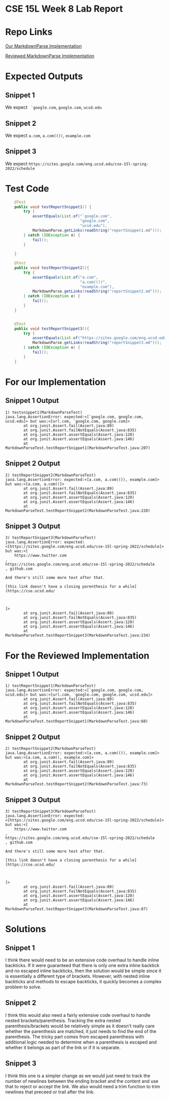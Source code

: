 # CSE 15L Week 8 Lab Report

# Repo Links
[Our MarkdownParse Implementation](https://github.com/calistajlee/lab6-markdown-parser)

[Reviewed MarkdownParse Implementation](https://github.com/Badflar/markdown-parser)

# Expected Outputs
## Snippet 1
We expect `` `google.com``, `google.com`, `ucsd.edu`

## Snippet 2
We expect `a.com`, `a.com(())`, `example.com`

## Snippet 3
We expect `https://sites.google.com/eng.ucsd.edu/cse-15l-spring-2022/schedule`

# Test Code
```java
    @Test
    public void testReportSnippet1() {
        try {
            assertEquals(List.of("`google.com", 
                                 "google.com", 
                                 "ucsd.edu"), 
            MarkdownParse.getLinks(readString("reportSnippet1.md")));
        } catch (IOException e) {
            fail();
        }
        
    }

    @Test
    public void testReportSnippet2(){
        try {
            assertEquals(List.of("a.com", 
                                 "a.com(())", 
                                 "example.com"), 
            MarkdownParse.getLinks(readString("reportSnippet2.md")));
        } catch (IOException e) {
            fail();
        }
    }


    @Test
    public void testReportSnippet3(){
        try {
            assertEquals(List.of("https://sites.google.com/eng.ucsd.edu/cse-15l-spring-2022/schedule"), 
            MarkdownParse.getLinks(readString("reportSnippet3.md")));
        } catch (IOException e) {
            fail();
        }
    }
```

# For our Implementation
## Snippet 1 Output
```
1) testsnippet1(MarkdownParseTest)
java.lang.AssertionError: expected:<[`google.com, google.com, ucsd.edu]> but was:<[url.com, `google.com, google.com]>
        at org.junit.Assert.fail(Assert.java:89)
        at org.junit.Assert.failNotEquals(Assert.java:835)
        at org.junit.Assert.assertEquals(Assert.java:120)
        at org.junit.Assert.assertEquals(Assert.java:146)
        at MarkdownParseTest.testReportSnippet1(MarkdownParseTest.java:207)
```

## Snippet 2 Output
```
2) testReportSnippet2(MarkdownParseTest)
java.lang.AssertionError: expected:<[a.com, a.com(()), example.com]> but was:<[a.com, a.com((]>
        at org.junit.Assert.fail(Assert.java:89)
        at org.junit.Assert.failNotEquals(Assert.java:835)
        at org.junit.Assert.assertEquals(Assert.java:120)
        at org.junit.Assert.assertEquals(Assert.java:146)
        at MarkdownParseTest.testReportSnippet2(MarkdownParseTest.java:220)
```

## Snippet 3 Output
```
3) testReportSnippet3(MarkdownParseTest)
java.lang.AssertionError: expected:<[https://sites.google.com/eng.ucsd.edu/cse-15l-spring-2022/schedule]> but was:<[
    https://www.twitter.com
,
https://sites.google.com/eng.ucsd.edu/cse-15l-spring-2022/schedule
, github.com

And there's still some more text after that.

[this link doesn't have a closing parenthesis for a while](https://cse.ucsd.edu/



]>
        at org.junit.Assert.fail(Assert.java:89)
        at org.junit.Assert.failNotEquals(Assert.java:835)
        at org.junit.Assert.assertEquals(Assert.java:120)
        at org.junit.Assert.assertEquals(Assert.java:146)
        at MarkdownParseTest.testReportSnippet3(MarkdownParseTest.java:234)
```

# For the Reviewed Implementation
## Snippet 1 Output
```
1) testReportSnippet1(MarkdownParseTest)
java.lang.AssertionError: expected:<[`google.com, google.com, ucsd.edu]> but was:<[url.com, `google.com, google.com, ucsd.edu]>
        at org.junit.Assert.fail(Assert.java:89)
        at org.junit.Assert.failNotEquals(Assert.java:835)
        at org.junit.Assert.assertEquals(Assert.java:120)
        at org.junit.Assert.assertEquals(Assert.java:146)
        at MarkdownParseTest.testReportSnippet1(MarkdownParseTest.java:60)
```
## Snippet 2 Output
```
2) testReportSnippet2(MarkdownParseTest)
java.lang.AssertionError: expected:<[a.com, a.com(()), example.com]> but was:<[a.com, a.com((, example.com]>
        at org.junit.Assert.fail(Assert.java:89)
        at org.junit.Assert.failNotEquals(Assert.java:835)
        at org.junit.Assert.assertEquals(Assert.java:120)
        at org.junit.Assert.assertEquals(Assert.java:146)
        at MarkdownParseTest.testReportSnippet2(MarkdownParseTest.java:73)
```

## Snippet 3 Output
```
3) testReportSnippet3(MarkdownParseTest)
java.lang.AssertionError: expected:<[https://sites.google.com/eng.ucsd.edu/cse-15l-spring-2022/schedule]> but was:<[
    https://www.twitter.com
,
https://sites.google.com/eng.ucsd.edu/cse-15l-spring-2022/schedule
, github.com

And there's still some more text after that.

[this link doesn't have a closing parenthesis for a while](https://cse.ucsd.edu/



]>
        at org.junit.Assert.fail(Assert.java:89)
        at org.junit.Assert.failNotEquals(Assert.java:835)
        at org.junit.Assert.assertEquals(Assert.java:120)
        at org.junit.Assert.assertEquals(Assert.java:146)
        at MarkdownParseTest.testReportSnippet3(MarkdownParseTest.java:87)
```

# Solutions
## Snippet 1
I think there would need to be an extensive code overhaul to handle inline backticks. If it were guaranteed that there is only one extra inline backtick and no escaped inline backticks, then the solution would be simple since it is essentially a different type of brackets. However, with nested inline backticks and methods to escape backticks, it quickly becomes a complex problem to solve.

## Snippet 2
I think this would also need a fairly extensive code overhaul to handle nested brackets/parenthesis. Tracking the extra nested parenthesis/brackets would be relatively simple as it doesn't really care whether the parenthesis are matched, it just needs to find the end of the parenthesis. The tricky part comes from escaped parenthesis with additional logic needed to determine when a parenthesis is escaped and whether it belongs as part of the link or if it is separate.

## Snippet 3
I think this one is a simpler change as we would just need to track the number of newlines between the ending bracket and the content and use that to reject or accept the link. We also would need a trim function to trim newlines that preceed or trail after the link.